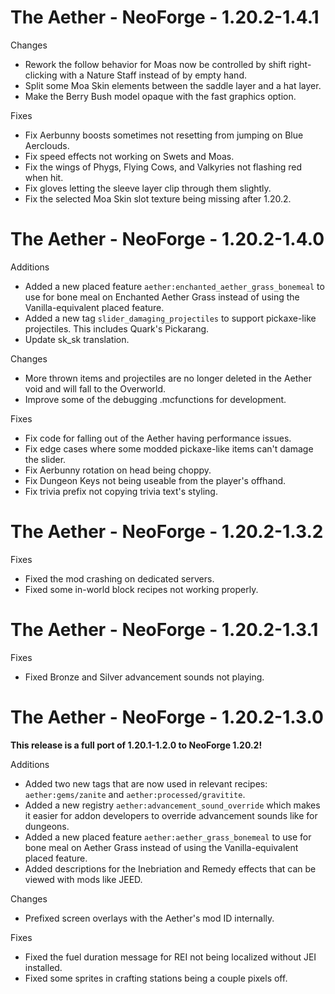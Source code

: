 # The Aether - NeoForge - 1.20.2-1.4.1

Changes

- Rework the follow behavior for Moas now be controlled by shift right-clicking with a Nature Staff instead of by empty hand.
- Split some Moa Skin elements between the saddle layer and a hat layer.
- Make the Berry Bush model opaque with the fast graphics option.

Fixes

- Fix Aerbunny boosts sometimes not resetting from jumping on Blue Aerclouds.
- Fix speed effects not working on Swets and Moas.
- Fix the wings of Phygs, Flying Cows, and Valkyries not flashing red when hit.
- Fix gloves letting the sleeve layer clip through them slightly.
- Fix the selected Moa Skin slot texture being missing after 1.20.2.

# The Aether - NeoForge - 1.20.2-1.4.0

Additions

- Added a new placed feature `aether:enchanted_aether_grass_bonemeal` to use for bone meal on Enchanted Aether Grass instead of using the Vanilla-equivalent placed feature.
- Added a new tag `slider_damaging_projectiles` to support pickaxe-like projectiles. This includes Quark's Pickarang.
- Update sk_sk translation.

Changes

- More thrown items and projectiles are no longer deleted in the Aether void and will fall to the Overworld.
- Improve some of the debugging .mcfunctions for development.

Fixes

- Fix code for falling out of the Aether having performance issues.
- Fix edge cases where some modded pickaxe-like items can't damage the slider.
- Fix Aerbunny rotation on head being choppy.
- Fix Dungeon Keys not being useable from the player's offhand.
- Fix trivia prefix not copying trivia text's styling.

# The Aether - NeoForge - 1.20.2-1.3.2

Fixes

- Fixed the mod crashing on dedicated servers.
- Fixed some in-world block recipes not working properly.

# The Aether - NeoForge - 1.20.2-1.3.1

Fixes

- Fixed Bronze and Silver advancement sounds not playing.

# The Aether - NeoForge - 1.20.2-1.3.0

**This release is a full port of 1.20.1-1.2.0 to NeoForge 1.20.2!**

Additions

- Added two new tags that are now used in relevant recipes: `aether:gems/zanite` and `aether:processed/gravitite`.
- Added a new registry `aether:advancement_sound_override` which makes it easier for addon developers to override advancement sounds like for dungeons.
- Added a new placed feature `aether:aether_grass_bonemeal` to use for bone meal on Aether Grass instead of using the Vanilla-equivalent placed feature.
- Added descriptions for the Inebriation and Remedy effects that can be viewed with mods like JEED.

Changes

- Prefixed screen overlays with the Aether's mod ID internally.

Fixes

- Fixed the fuel duration message for REI not being localized without JEI installed.
- Fixed some sprites in crafting stations being a couple pixels off.
